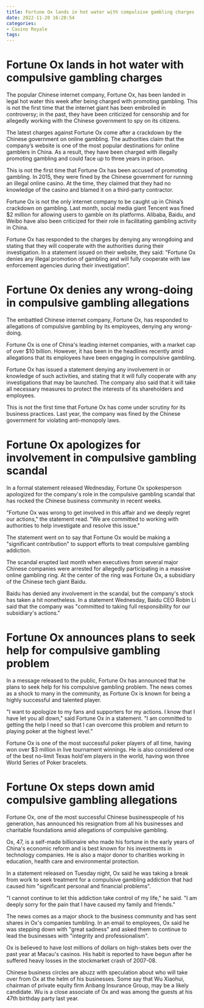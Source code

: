 ```yaml
---
title: Fortune Ox lands in hot water with compulsive gambling charges
date: 2022-11-20 16:28:54
categories:
- Casino Royale
tags:
---
```



#  Fortune Ox lands in hot water with compulsive gambling charges

The popular Chinese internet company, Fortune Ox, has been landed in legal hot water this week after being charged with promoting gambling. This is not the first time that the internet giant has been embroiled in controversy; in the past, they have been criticized for censorship and for allegedly working with the Chinese government to spy on its citizens.

The latest charges against Fortune Ox come after a crackdown by the Chinese government on online gambling. The authorities claim that the company’s website is one of the most popular destinations for online gamblers in China. As a result, they have been charged with illegally promoting gambling and could face up to three years in prison.

This is not the first time that Fortune Ox has been accused of promoting gambling. In 2015, they were fined by the Chinese government for running an illegal online casino. At the time, they claimed that they had no knowledge of the casino and blamed it on a third-party contractor.

Fortune Ox is not the only internet company to be caught up in China’s crackdown on gambling. Last month, social media giant Tencent was fined $2 million for allowing users to gamble on its platforms. Alibaba, Baidu, and Weibo have also been criticized for their role in facilitating gambling activity in China.

Fortune Ox has responded to the charges by denying any wrongdoing and stating that they will cooperate with the authorities during their investigation. In a statement issued on their website, they said: “Fortune Ox denies any illegal promotion of gambling and will fully cooperate with law enforcement agencies during their investigation”.

#  Fortune Ox denies any wrong-doing in compulsive gambling allegations

The embattled Chinese internet company, Fortune Ox, has responded to allegations of compulsive gambling by its employees, denying any wrong-doing.

Fortune Ox is one of China's leading internet companies, with a market cap of over $10 billion. However, it has been in the headlines recently amid allegations that its employees have been engaging in compulsive gambling.

Fortune Ox has issued a statement denying any involvement in or knowledge of such activities, and stating that it will fully cooperate with any investigations that may be launched. The company also said that it will take all necessary measures to protect the interests of its shareholders and employees.

This is not the first time that Fortune Ox has come under scrutiny for its business practices. Last year, the company was fined by the Chinese government for violating anti-monopoly laws.

#  Fortune Ox apologizes for involvement in compulsive gambling scandal

In a formal statement released Wednesday, Fortune Ox spokesperson apologized for the company's role in the compulsive gambling scandal that has rocked the Chinese business community in recent weeks.

"Fortune Ox was wrong to get involved in this affair and we deeply regret our actions," the statement read. "We are committed to working with authorities to help investigate and resolve this issue."

The statement went on to say that Fortune Ox would be making a "significant contribution" to support efforts to treat compulsive gambling addiction.

The scandal erupted last month when executives from several major Chinese companies were arrested for allegedly participating in a massive online gambling ring. At the center of the ring was Fortune Ox, a subsidiary of the Chinese tech giant Baidu.

Baidu has denied any involvement in the scandal, but the company's stock has taken a hit nonetheless. In a statement Wednesday, Baidu CEO Robin Li said that the company was "committed to taking full responsibility for our subsidiary's actions."

#  Fortune Ox announces plans to seek help for compulsive gambling problem

In a message released to the public, Fortune Ox has announced that he plans to seek help for his compulsive gambling problem. The news comes as a shock to many in the community, as Fortune Ox is known for being a highly successful and talented player.

"I want to apologize to my fans and supporters for my actions. I know that I have let you all down," said Fortune Ox in a statement. "I am committed to getting the help I need so that I can overcome this problem and return to playing poker at the highest level."

Fortune Ox is one of the most successful poker players of all time, having won over $3 million in live tournament winnings. He is also considered one of the best no-limit Texas hold'em players in the world, having won three World Series of Poker bracelets.

#  Fortune Ox steps down amid compulsive gambling allegations

Fortune Ox, one of the most successful Chinese businesspeople of his generation, has announced his resignation from all his businesses and charitable foundations amid allegations of compulsive gambling.

Ox, 47, is a self-made billionaire who made his fortune in the early years of China's economic reform and is best known for his investments in technology companies. He is also a major donor to charities working in education, health care and environmental protection.

In a statement released on Tuesday night, Ox said he was taking a break from work to seek treatment for a compulsive gambling addiction that had caused him "significant personal and financial problems".

"I cannot continue to let this addiction take control of my life," he said. "I am deeply sorry for the pain that I have caused my family and friends."

The news comes as a major shock to the business community and has sent shares in Ox's companies tumbling. In an email to employees, Ox said he was stepping down with "great sadness" and asked them to continue to lead the businesses with "integrity and professionalism".

Ox is believed to have lost millions of dollars on high-stakes bets over the past year at Macau's casinos. His habit is reported to have begun after he suffered heavy losses in the stockmarket crash of 2007-08.

Chinese business circles are abuzz with speculation about who will take over from Ox at the helm of his businesses. Some say that Wu Xiaohui, chairman of private equity firm Anbang Insurance Group, may be a likely candidate. Wu is a close associate of Ox and was among the guests at his 47th birthday party last year.
